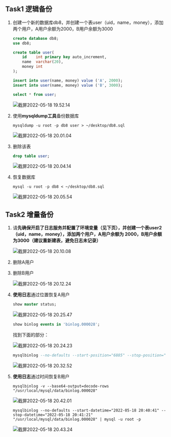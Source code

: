 ## Task1 逻辑备份

1. 创建一个新的数据库db8，并创建一个表user（uid，name，money），添加两个用户，A用户余额为2000，B用户余额为3000

   ```sql
   create database db8;
   use db8;
   
   create table user(
       id    int primary key auto_increment,
       name  varchar(20),
       money int
   );
   
   insert into user(name, money) value ('A', 2000);
   insert into user(name, money) value ('B', 3000);
   
   select * from user;
   ```

   ![截屏2022-05-18 19.52.14](https://raw.githubusercontent.com/hjc-owo/hjc-owo.github.io/img/202205181955458.png)

2. 使用**mysqldump工具**备份数据库
   
   ```shell
   mysqldump -u root -p db8 user > ~/desktop/db8.sql
   ```
   
   ![截屏2022-05-18 20.01.04](https://raw.githubusercontent.com/hjc-owo/hjc-owo.github.io/img/202205182001757.png)
   
3. 删除该表

   ```sql
   drop table user;
   ```

   ![截屏2022-05-18 20.04.14](https://raw.githubusercontent.com/hjc-owo/hjc-owo.github.io/img/202205182006740.png)

4. 恢复数据库

   ```shell
   mysql -u root -p db8 < ~/desktop/db8.sql
   ```

   ![截屏2022-05-18 20.05.54](https://raw.githubusercontent.com/hjc-owo/hjc-owo.github.io/img/202205182007424.png)

## Task2 增量备份

1. 请**先确保开启了日志服务并配置了环境变量（见下页），**并创建一个表user2（uid，name，money），添加两个用户，A用户余额为 2000，B用户余额为3000**（建议重新建表，避免日志未记录）**

   ![截屏2022-05-18 20.10.08](https://raw.githubusercontent.com/hjc-owo/hjc-owo.github.io/img/202205182010306.png)

2. 删除A用户

3. 删除B用户

   ![截屏2022-05-18 20.12.24](https://raw.githubusercontent.com/hjc-owo/hjc-owo.github.io/img/202205182012573.png)

4. **使用日志**通过位置恢复A用户

   ```sql
   show master status;
   ```

   ![截屏2022-05-18 20.25.47](https://raw.githubusercontent.com/hjc-owo/hjc-owo.github.io/img/202205182026448.png)

   ```sql
   show binlog events in 'binlog.000028';
   ```

   找到下面的部分：

   ![截屏2022-05-18 20.24.23](https://raw.githubusercontent.com/hjc-owo/hjc-owo.github.io/img/202205182024759.png)

   ```sql
   mysqlbinlog --no-defaults --start-position="6885" --stop-position="7173" --database="db8" "/usr/local/mysql/data/binlog.000028" | mysql -u root -p
   ```

   ![截屏2022-05-18 20.32.52](https://raw.githubusercontent.com/hjc-owo/hjc-owo.github.io/img/202205182033867.png)

5. **使用日志**通过时间恢复B用户

   ```shell
   mysqlbinlog -v --base64-output=decode-rows "/usr/local/mysql/data/binlog.000028"
   ```

   ![截屏2022-05-18 20.42.01](https://raw.githubusercontent.com/hjc-owo/hjc-owo.github.io/img/202205182045920.png)

   ```shell
   mysqlbinlog --no-defaults --start-datetime="2022-05-18 20:40:41" --stop-datetime="2022-05-18 20:41:21" "/usr/local/mysql/data/binlog.000028" | mysql -u root -p
   ```

   ![截屏2022-05-18 20.43.24](https://raw.githubusercontent.com/hjc-owo/hjc-owo.github.io/img/202205182045003.png)